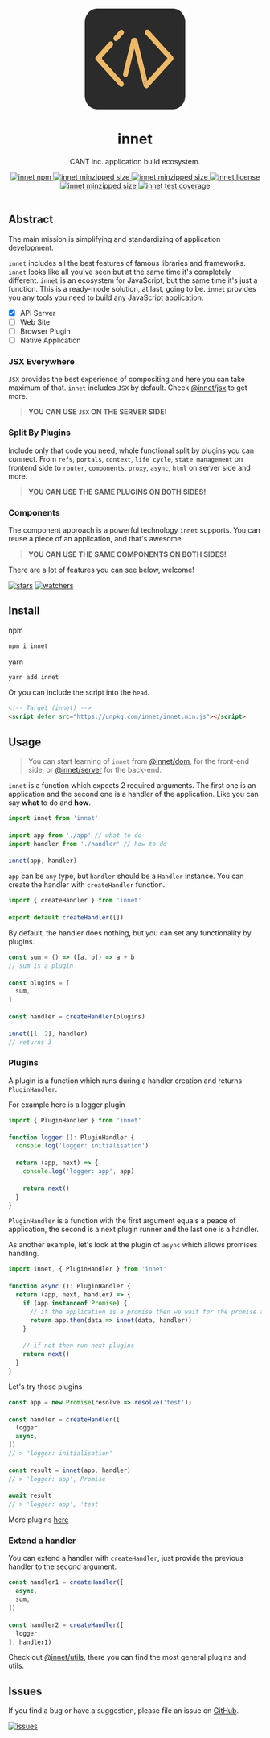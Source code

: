 <br>
<p align="center">
  <a href="https://github.com/d8corp/innet">
    <img width="200" height="200" src="https://raw.githubusercontent.com/d8corp/innet/main/logo.svg" alt="innet logo by Mikhail Lysikov">
  </a>
</p>

<h1 align="center">innet</h1>

<p align="center">CANT inc. application build ecosystem.</p>

<div align="center">
  <a href="https://www.npmjs.com/package/innet" target="_blank">
    <img src="https://img.shields.io/npm/v/innet.svg" alt="innet npm">
  </a>
  <a href="https://bundlephobia.com/result?p=innet" target="_blank">
    <img src="https://img.shields.io/bundlephobia/minzip/innet" alt="innet minzipped size">
  </a>
  <a href="https://www.npmtrends.com/innet" target="_blank">
    <img src="https://img.shields.io/npm/dm/innet.svg" alt="innet minzipped size">
  </a>
  <a href="https://github.com/d8corp/innet/blob/master/LICENSE" target="_blank">
    <img src="https://img.shields.io/npm/l/innet" alt="innet license">
  </a>
  <a href="https://changelogs.xyz/innet" target="_blank">
    <img src="https://img.shields.io/badge/Changelog-⋮-brightgreen" alt="innet minzipped size">
  </a>
  <a href="https://d8corp.github.io/innet/coverage/lcov-report" target="_blank">
    <img src="https://github.com/d8corp/innet/actions/workflows/tests.yml/badge.svg" alt="innet test coverage">
  </a>
</div>
<br>

## Abstract
The main mission is simplifying and standardizing of application development.

`innet` includes all the best features of famous libraries and frameworks.
`innet` looks like all you've seen but at the same time it's completely different.
`innet` is an ecosystem for JavaScript, but the same time it's just a function.
This is a ready-mode solution, at last, going to be.
`innet` provides you any tools you need to build any JavaScript application:

- [x] API Server
- [ ] Web Site
- [ ] Browser Plugin
- [ ] Native Application

### JSX Everywhere
`JSX` provides the best experience of compositing and here you can take maximum of that.
`innet` includes `JSX` by default.
Check [@innet/jsx](https://www.npmjs.com/package/@innet/jsx) to get more.

> **YOU CAN USE `JSX` ON THE SERVER SIDE!**

### Split By Plugins
Include only that code you need, whole functional split by plugins you can connect.
From `refs`, `portals`, `context`, `life cycle`, `state management` on frontend side
to `router`, `components`, `proxy`, `async`, `html` on server side and more.

> **YOU CAN USE THE SAME PLUGINS ON BOTH SIDES!**

### Components
The component approach is a powerful technology `innet` supports.
You can reuse a piece of an application, and that's awesome.

> **YOU CAN USE THE SAME COMPONENTS ON BOTH SIDES!**

There are a lot of features you can see below, welcome!

[![stars](https://img.shields.io/github/stars/d8corp/innet?style=social)](https://github.com/d8corp/innet/stargazers)
[![watchers](https://img.shields.io/github/watchers/d8corp/innet?style=social)](https://github.com/d8corp/innet/watchers)

## Install
npm
```bash
npm i innet
```
yarn
```bash
yarn add innet
```

Or you can include the script into the `head`.
```html
<!-- Target (innet) -->
<script defer src="https://unpkg.com/innet/innet.min.js"></script>
```

## Usage
> You can start learning of `innet` from [@innet/dom](https://www.npmjs.com/package/@innet/dom), for the front-end side,
> or [@innet/server](https://www.npmjs.com/package/@innet/server) for the back-end.

`innet` is a function which expects 2 required arguments.
The first one is an application and the second one is a handler of the application.
Like you can say **what** to do and **how**.
```typescript
import innet from 'innet'

import app from './app' // what to do
import handler from './handler' // how to do

innet(app, handler)
```

`app` can be `any` type, but `handler` should be a `Handler` instance.
You can create the handler with `createHandler` function.
```typescript
import { createHandler } from 'innet'

export default createHandler([])
```

By default, the handler does nothing, but you can set any functionality by plugins.

```typescript
const sum = () => ([a, b]) => a + b
// sum is a plugin

const plugins = [
  sum,
]

const handler = createHandler(plugins)

innet([1, 2], handler)
// returns 3
```

### Plugins
A plugin is a function which runs during a handler creation and returns `PluginHandler`.

For example here is a logger plugin
```typescript
import { PluginHandler } from 'innet'

function logger (): PluginHandler {
  console.log('logger: initialisation')
  
  return (app, next) => {
    console.log('logger: app', app)
    
    return next()
  }
}
```

`PluginHandler` is a function with the first argument equals a peace of application,
the second is a next plugin runner and the last one is a handler.

As another example, let's look at the plugin of `async` which allows promises handling.
```typescript
import innet, { PluginHandler } from 'innet'

function async (): PluginHandler {
  return (app, next, handler) => {
    if (app instanceof Promise) {
      // if the application is a promise then we wait for the promise and handle it's result
      return app.then(data => innet(data, handler))
    }

    // if not then run next plugins
    return next()
  }
}
```

Let's try those plugins
```typescript
const app = new Promise(resolve => resolve('test'))

const handler = createHandler([
  logger,
  async,
])
// > 'logger: initialisation'

const result = innet(app, handler)
// > 'logger: app', Promise

await result
// > 'logger: app', 'test'
```

More plugins [here](https://www.npmjs.com/search?q=%40innet)

### Extend a handler
You can extend a handler with `createHandler`,
just provide the previous handler to the second argument.

```typescript
const handler1 = createHandler([
  async,
  sum,
])

const handler2 = createHandler([
  logger,
], handler1)
```

Check out [@innet/utils](https://www.npmjs.com/package/@innet/utils), there you can find the most general plugins and utils.

## Issues
If you find a bug or have a suggestion, please file an issue on [GitHub](https://github.com/d8corp/innet/issues).

[![issues](https://img.shields.io/github/issues-raw/d8corp/innet)](https://github.com/d8corp/innet/issues)
